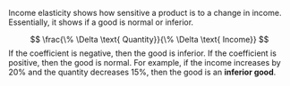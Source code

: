 Income elasticity shows how sensitive a product is to a change in income. Essentially, it shows if a good is normal or inferior.

$$
\frac{\% \Delta \text{ Quantity}}{\% \Delta \text{ Income}}
$$
If the coefficient is negative, then the good is inferior. If the coefficient is positive, then the good is normal. For example, if the income increases by 20% and the quantity decreases 15%, then the good is an **inferior good**. 